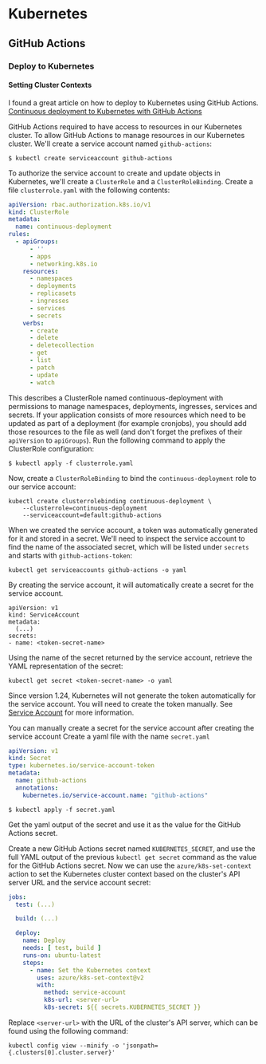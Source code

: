 # Kubernetes

## GitHub Actions

### Deploy to Kubernetes

#### Setting Cluster Contexts

I found a great article on how to deploy to Kubernetes using GitHub Actions.
[Continuous deployment to Kubernetes with GitHub Actions](https://nicwortel.nl/blog/2022/continuous-deployment-to-kubernetes-with-github-actions)

GitHub Actions required to have access to resources in our Kubernetes cluster. 
To allow GitHub Actions to manage resources in our Kubernetes cluster. 
We'll create a service account named `github-actions`:

```shell
$ kubectl create serviceaccount github-actions
```

To authorize the service account to create and update objects in Kubernetes, 
we'll create a `ClusterRole` and a `ClusterRoleBinding`. 
Create a file `clusterrole.yaml` with the following contents:

```yaml
apiVersion: rbac.authorization.k8s.io/v1
kind: ClusterRole
metadata:
  name: continuous-deployment
rules:
  - apiGroups:
      - ''
      - apps
      - networking.k8s.io
    resources:
      - namespaces
      - deployments
      - replicasets
      - ingresses
      - services
      - secrets
    verbs:
      - create
      - delete
      - deletecollection
      - get
      - list
      - patch
      - update
      - watch
```

This describes a ClusterRole named continuous-deployment with permissions to manage namespaces, 
deployments, ingresses, services and secrets. 
If your application consists of more resources which need to be updated as part of a deployment (for example cronjobs), 
you should add those resources to the file as well (and don't forget the prefixes of their `apiVersion` to `apiGroups`). 
Run the following command to apply the ClusterRole configuration:

```shell
$ kubectl apply -f clusterrole.yaml
```

Now, create a `ClusterRoleBinding` to bind the `continuous-deployment` role to our service account:

```shell
kubectl create clusterrolebinding continuous-deployment \
    --clusterrole=continuous-deployment
    --serviceaccount=default:github-actions
```

When we created the service account, a token was automatically generated for it and stored in a secret. 
We'll need to inspect the service account to find the name of the associated secret, 
which will be listed under `secrets` and starts with `github-actions-token`:

```shell
kubectl get serviceaccounts github-actions -o yaml
```

By creating the service account, it will automatically create a secret for the service account.

```text
apiVersion: v1
kind: ServiceAccount
metadata:
  (...)
secrets:
- name: <token-secret-name>
```

Using the name of the secret returned by the service account, retrieve the YAML representation of the secret:

```shell
kubectl get secret <token-secret-name> -o yaml
```

Since version 1.24, Kubernetes will not generate the token automatically for the service account.
You will need to create the token manually. See [Service Account](../kubernetes/service-account/README.md) for more information.

You can manually create a secret for the service account after creating the service account
Create a yaml file with the name `secret.yaml`
```yaml
apiVersion: v1
kind: Secret
type: kubernetes.io/service-account-token
metadata:
  name: github-actions
  annotations:
    kubernetes.io/service-account.name: "github-actions"
```

```shell
$ kubectl apply -f secret.yaml
```

Get the yaml output of the secret and use it as the value for the GitHub Actions secret.

Create a new GitHub Actions secret named `KUBERNETES_SECRET`, and use the full YAML output of the previous 
`kubectl get secret` command as the value for the GitHub Actions secret. 
Now we can use the `azure/k8s-set-context` action to set the Kubernetes cluster context based on the 
cluster's API server URL and the service account secret:

```yaml
jobs:
  test: (...)

  build: (...)

  deploy:
    name: Deploy
    needs: [ test, build ]
    runs-on: ubuntu-latest
    steps:
      - name: Set the Kubernetes context
        uses: azure/k8s-set-context@v2
        with:
          method: service-account
          k8s-url: <server-url>
          k8s-secret: ${{ secrets.KUBERNETES_SECRET }}
```

Replace `<server-url>` with the URL of the cluster's API server, which can be found using the following command:

```shell
kubectl config view --minify -o 'jsonpath={.clusters[0].cluster.server}'
```
